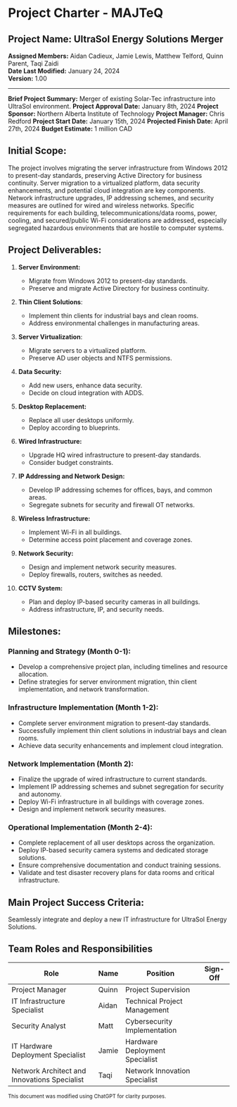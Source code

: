 # Project Charter - MAJTeQ
## Project Name: UltraSol Energy Solutions Merger
**Assigned Members:** Aidan Cadieux, Jamie Lewis, Matthew Telford, Quinn Parent, Taqi Zaidi  
**Date Last Modified:** January 24, 2024  
**Version:** 1.00  

---
**Brief Project Summary:** Merger of existing Solar-Tec infrastructure into UltraSol environment.
**Project Approval Date:** January 8th, 2024
**Project Sponsor:** Northern Alberta Institute of Technology
**Project Manager:** Chris Redford
**Project Start Date:** January 15th, 2024
**Projected Finish Date:** April 27th, 2024
**Budget Estimate:** 1 million CAD

## Initial Scope:

The project involves migrating the server infrastructure from Windows 2012 to present-day standards, preserving Active Directory for business continuity. Server migration to a virtualized platform, data security enhancements, and potential cloud integration are key components. Network infrastructure upgrades, IP addressing schemes, and security measures are outlined for wired and wireless networks. Specific requirements for each building, telecommunications/data rooms, power, cooling, and secured/public Wi-Fi considerations are addressed, especially segregated hazardous environments that are hostile to computer systems.

## Project Deliverables:

1. **Server Environment:**
   - Migrate from Windows 2012 to present-day standards.
   - Preserve and migrate Active Directory for business continuity.

2. **Thin Client Solutions**:
   - Implement thin clients for industrial bays and clean rooms.
   - Address environmental challenges in manufacturing areas.

3. **Server Virtualization**:
   - Migrate servers to a virtualized platform.
   - Preserve AD user objects and NTFS permissions.

4. **Data Security:**
   - Add new users, enhance data security.
   - Decide on cloud integration with ADDS.

5. **Desktop Replacement:**
   - Replace all user desktops uniformly.
   - Deploy according to blueprints.

6. **Wired Infrastructure:**
   - Upgrade HQ wired infrastructure to present-day standards.
   - Consider budget constraints.

7. **IP Addressing and Network Design:**
   - Develop IP addressing schemes for offices, bays, and common areas.
   - Segregate subnets for security and firewall OT networks.

8. **Wireless Infrastructure:**
   - Implement Wi-Fi in all buildings.
   - Determine access point placement and coverage zones.

9. **Network Security:**
   - Design and implement network security measures.
   - Deploy firewalls, routers, switches as needed.

10. **CCTV System:**
    - Plan and deploy IP-based security cameras in all buildings.
    - Address infrastructure, IP, and security needs.

## Milestones:

### Planning and Strategy (Month 0-1):
- Develop a comprehensive project plan, including timelines and resource allocation.
- Define strategies for server environment migration, thin client implementation, and network transformation.

### Infrastructure Implementation (Month 1-2):
- Complete server environment migration to present-day standards.
- Successfully implement thin client solutions in industrial bays and clean rooms.
- Achieve data security enhancements and implement cloud integration.
  
### Network Implementation (Month 2):
- Finalize the upgrade of wired infrastructure to current standards.
- Implement IP addressing schemes and subnet segregation for security and autonomy.
- Deploy Wi-Fi infrastructure in all buildings with coverage zones.
- Design and implement network security measures.
  
### Operational Implementation (Month 2-4):
- Complete replacement of all user desktops across the organization.
- Deploy IP-based security camera systems and dedicated storage solutions.
- Ensure comprehensive documentation and conduct training sessions.
- Validate and test disaster recovery plans for data rooms and critical infrastructure.

## Main Project Success Criteria:
Seamlessly integrate and deploy a new IT infrastructure for UltraSol Energy Solutions.

## Team Roles and Responsibilities

| Role                                         | Name  | Position                       | Sign-Off |
| -------------------------------------------- | ----- | ------------------------------ | -------- |
| Project Manager                              | Quinn | Project Supervision            |          |
| IT Infrastructure Specialist                 | Aidan | Technical Project Management   |          |
| Security Analyst                             | Matt  | Cybersecurity Implementation   |          |
| IT Hardware Deployment Specialist            | Jamie | Hardware Deployment Specialist |          |
| Network Architect and Innovations Specialist | Taqi  | Network Innovation Specialist  |          |

<sup>This document was modified using ChatGPT for clarity purposes.</sup>